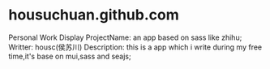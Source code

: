 # housuchuan.github.com
Personal Work Display
ProjectName: an app based on sass like zhihu;
Writter: housc(侯苏川)
Description: this is a app which i write during my free time,it's base on mui,sass and seajs;
